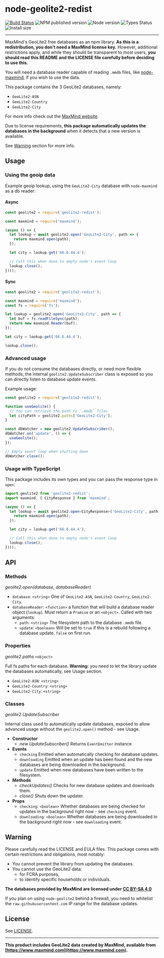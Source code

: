 # node-geolite2-redist

[![Build Status](https://travis-ci.com/GitSquared/node-geolite2-redist.svg?token=6oyzeLqWVCTbE2R5reLd&branch=master)](https://travis-ci.org/GitSquared/node-geolite2-redist) ![NPM published version](https://badgen.net/npm/v/geolite2-redist) ![Node version](https://badgen.net/npm/node/geolite2-redist) ![Types Status](https://badgen.net/npm/types/geolite2-redist) ![Install size](https://badgen.net/packagephobia/install/geolite2-redist)

---

MaxMind's GeoLite2 free databases as an npm library. **As this is a redistribution, you don't need a MaxMind license key.** However, additional restrictions apply, and while they should be transparent to most users, **you should read this README and the LICENSE file carefully before deciding to use this.**

You will need a database reader capable of reading `.mmdb` files, like [node-maxmind](https://www.npmjs.com/package/maxmind), if you wish to use the data.

This package contains the 3 GeoLite2 databases, namely:
 - `GeoLite2-ASN`
 - `GeoLite2-Country`
 - `GeoLite2-City`

For more info check out the [MaxMind website](https://maxmind.com).

Due to license requirements, **this package automatically updates the databases in the background** when it detects that a new version is available.

See [Warning](#warning) section for more info.

## Usage

### Using the geoip data

Example geoip lookup, using the `GeoLite2-City` database with `node-maxmind` as a db reader:

#### Async
```javascript
const geolite2 = require('geolite2-redist');

const maxmind = require('maxmind');

(async () => {
  let lookup = await geolite2.open('GeoLite2-City', path => {
    return maxmind.open(path);
  });

  let city = lookup.get('66.6.44.4');

  // Call this when done to empty node's event loop
  lookup.close();
})();
```

#### Sync

```javascript
const geolite2 = require('geolite2-redist');

const maxmind = require('maxmind');
const fs = require('fs');

let lookup = geolite2.open('GeoLite2-City', path => {
  let buf = fs.readFileSync(path);
  return new maxmind.Reader(buf);
});

let city = lookup.get('66.6.44.4');

lookup.close();
```

### Advanced usage

If you do not consume the databases directly, or need more flexible methods, the internal `geolite2.UpdateSubscriber` class is exposed so you can directly listen to database update events.

Example usage:
```javascript
const geolite2 = require('geolite2-redist');

function useGeolite() {
  // You can retrieve the path to `.mmdb` files
  let cityPath = geolite2.paths['GeoLite2-City'];
}

const dbWatcher = new geolite2.UpdateSubscriber();
dbWatcher.on('update', () => {
  useGeolite();
});

// Empty event loop when shutting down
dbWatcher.close();
```

### Usage with TypeScript

This package includes its own types and you can pass the response type in `open`:

```ts
import geolite2 from 'geolite2-redist';
import maxmind, { CityResponse } from 'maxmind';

(async () => {
  let lookup = await geolite2.open<CityResponse>('GeoLite2-City', path => {
    return maxmind.open(path);
  });

  let city = lookup.get('66.6.44.4');

  // Call this when done to empty node's event loop
  lookup.close();
})();
```

## API

### Methods

*geolite2.open(database, databaseReader)*

 - `database`: `<string>` One of `GeoLite2-ASN`, `GeoLite2-Country`, `GeoLite2-City`.
 - `databaseReader`: `<function>` a function that will build a database reader object (`lookup`). Must return a `Promise` or an `<object>`. Called with two arguments:
   - `path`: `<string>` The filesystem path to the database `.mmdb` file.
   - `update`: `<boolean>` Will be set to `true` if this is a rebuild following a database update. `false` on first run.

### Properties

*geolite2.paths* `<object>`

Full fs paths for each database. **Warning:** you need to let the library update the databases automatically, see Usage section.
 - `GeoLite2-ASN`: `<string>`
 - `GeoLite2-Country`: `<string>`
 - `GeoLite2-City`: `<string>`

### Classes

*geolite2.UpdateSubscriber*

Internal class used to automatically update databases, exposed to allow advanced usage without the `geolite2.open()` method - see Usage.
 - **Constructor**
   - *new UpdateSubscriber()* Returns `EventEmitter` instance
 - **Events**
   - `checking` Emitted when automatically checking for database updates.
   - `downloading` Emitted when an update has been found and the new databases are being downloaded in the background.
   - `update` Emitted when new databases have been written to the filesystem.
 - **Methods**
   - *checkUpdates()* Checks for new database updates and downloads them.
   - *close()* Shuts down the updater.
 - **Props**
   - `checking`: `<boolean>` Whether databases are being checked for updates in the background right now - see `checking` event.
   - `downloading`: `<boolean>` Whether databases are being downloaded in the background right now - see `downloading` event.

## Warning

Please carefully read the LICENSE and EULA files. This package comes with certain restrictions and obligations, most notably:
 - You cannot prevent the library from updating the databases.
 - You cannot use the GeoLite2 data:
   - for FCRA purposes,
   - to identify specific households or individuals.

**The databases provided by MaxMind are licensed under [CC BY-SA 4.0](https://creativecommons.org/licenses/by-sa/4.0/)**

If you plan on using `node-geolite2` behind a firewall, you need to whitelist the `raw.githubusercontent.com` IP range for the database updates.

## License

See [LICENSE](https://github.com/GitSquared/node-geolite2-redist/blob/master/LICENSE).

---

**This product includes GeoLite2 data created by MaxMind, available from [https://www.maxmind.com](https://www.maxmind.com).**
